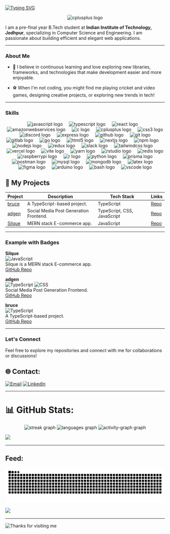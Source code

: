 [![Typing SVG](https://readme-typing-svg.demolab.com?font=Caveat&size=60&pause=1000&center=true&vCenter=true&random=true&width=800&height=200&lines=Hii+%F0%9F%91%8Bthere+%2C+I'm+Prateek+Kumar)](https://git.io/typing-svg)
<p align= "center">
      <img src="https://media.giphy.com/media/L1R1tvI9svkIWwpVYr/giphy.gif" height="300" alt="cplusplus logo"  />
       </p>

 I am a pre-final year B.Tech student at **Indian Institute of Technology, Jodhpur**, specializing in Computer Science and Engineering. I am passionate about building efficient and elegant web applications.

---

### About Me 
- 🌱 I believe in continuous learning and love exploring new libraries, frameworks, and technologies that make development easier and more enjoyable.

- ⚽ When I'm not coding, you might find me playing cricket and video games, designing creative projects, or exploring new trends in tech!

---

### Skills

<div align="center">
  <img src="https://cdn.simpleicons.org/javascript/F7DF1E" height="40" alt="javascript logo"  />
  <img width="12" />
  <img src="https://cdn.simpleicons.org/typescript/3178C6" height="40" alt="typescript logo"  />
  <img width="12" />
  <img src="https://cdn.simpleicons.org/react/61DAFB" height="40" alt="react logo"  />
  <img width="12" />
  <img src="https://cdn.simpleicons.org/amazonwebservices/FF9900" height="40" alt="amazonwebservices logo"  />
  <img width="12" />
  <img src="https://cdn.simpleicons.org/c/A8B9CC" height="40" alt="c logo"  />
  <img width="12" />
  <img src="https://cdn.simpleicons.org/c++/00599C" height="40" alt="cplusplus logo"  />
  <img width="12" />
  <img src="https://cdn.simpleicons.org/css3/1572B6" height="40" alt="css3 logo"  />
  <img width="12" />
  <img src="https://cdn.simpleicons.org/discord/5865F2" height="40" alt="discord logo"  />
  <img width="12" />
  <img src="https://skillicons.dev/icons?i=express" height="40" alt="express logo"  />
  <img width="12" />
  <img src="https://skillicons.dev/icons?i=github" height="40" alt="github logo"  />
  <img width="12" />
  <img src="https://cdn.simpleicons.org/git/F05032" height="40" alt="git logo"  />
  <img width="12" />
  <img src="https://cdn.simpleicons.org/gitlab/FC6D26" height="40" alt="gitlab logo"  />
  <img width="12" />
  <img src="https://cdn.simpleicons.org/go/00ADD8" height="40" alt="go logo"  />
  <img width="12" />
  <img src="https://cdn.simpleicons.org/html5/E34F26" height="40" alt="html5 logo"  />
  <img width="12" />
  <img src="https://skillicons.dev/icons?i=nextjs" height="40" alt="nextjs logo"  />
  <img width="12" />
  <img src="https://cdn.simpleicons.org/npm/CB3837" height="40" alt="npm logo"  />
  <img width="12" />
  <img src="https://cdn.simpleicons.org/nodedotjs/339933" height="40" alt="nodejs logo"  />
  <img width="12" />
  <img src="https://cdn.simpleicons.org/redux/764ABC" height="40" alt="redux logo"  />
  <img width="12" />
  <img src="https://cdn.simpleicons.org/slack/4A154B" height="40" alt="slack logo"  />
  <img width="12" />
  <img src="https://cdn.simpleicons.org/tailwindcss/06B6D4" height="40" alt="tailwindcss logo"  />
  <img width="12" />
  <img src="https://skillicons.dev/icons?i=vercel" height="40" alt="vercel logo"  />
  <img width="12" />
  <img src="https://skillicons.dev/icons?i=vite" height="40" alt="vite logo"  />
  <img width="12" />
  <img src="https://cdn.jsdelivr.net/gh/devicons/devicon/icons/yarn/yarn-original.svg" height="40" alt="yarn logo"  />
  <img width="12" />
  <img src="https://cdn.simpleicons.org/rstudioide/75AADB" height="40" alt="rstudio logo"  />
  <img width="12" />
  <img src="https://cdn.simpleicons.org/redis/DC382D" height="40" alt="redis logo"  />
  <img width="12" />
  <img src="https://cdn.simpleicons.org/raspberrypi/A22846" height="40" alt="raspberrypi logo"  />
  <img width="12" />
  <img src="https://cdn.simpleicons.org/r/276DC3" height="40" alt="r logo"  />
  <img width="12" />
  <img src="https://cdn.jsdelivr.net/gh/devicons/devicon/icons/python/python-original.svg" height="40" alt="python logo"  />
  <img width="12" />
  <img src="https://cdn.simpleicons.org/prisma/2D3748" height="40" alt="prisma logo"  />
  <img width="12" />
  <img src="https://cdn.simpleicons.org/postman/FF6C37" height="40" alt="postman logo"  />
  <img width="12" />
  <img src="https://cdn.simpleicons.org/mysql/4479A1" height="40" alt="mysql logo"  />
  <img width="12" />
  <img src="https://cdn.simpleicons.org/mongodb/47A248" height="40" alt="mongodb logo"  />
  <img width="12" />
  <img src="https://skillicons.dev/icons?i=latex" height="40" alt="latex logo"  />
  <img width="12" />
  <img src="https://cdn.jsdelivr.net/gh/devicons/devicon/icons/figma/figma-original.svg" height="40" alt="figma logo"  />
  <img width="12" />
  <img src="https://cdn.jsdelivr.net/gh/devicons/devicon/icons/arduino/arduino-original.svg" height="40" alt="arduino logo"  />
  <img width="12" />
  <img src="https://cdn.simpleicons.org/gnubash/4EAA25" height="40" alt="bash logo"  />
  <img width="12" />
  <img src="https://cdn.jsdelivr.net/gh/devicons/devicon/icons/vscode/vscode-original.svg" height="40" alt="vscode logo"  />
</div>

## 🚀 My Projects

| Project | Description | Tech Stack | Links |
|---------|-------------|------------|-------|
| [bruce](https://github.com/PrateekKumar15/bruce) | A TypeScript-based project. | TypeScript | [Repo](https://github.com/PrateekKumar15/bruce) |
| [adgen](https://github.com/unitedtechlab/adgen) | Social Media Post Generation Frontend. | TypeScript, CSS, JavaScript | [Repo](https://github.com/unitedtechlab/adgen) |
| [Silque](https://github.com/PrateekKumar15/Silque) | MERN stack E-commerce app. | JavaScript | [Repo](https://github.com/PrateekKumar15/Silque) |

---

### Example with Badges

**Silque**  
![JavaScript](https://img.shields.io/badge/JavaScript-100%25-yellow)  
Silque is a MERN stack E-commerce app.  
[GitHub Repo](https://github.com/PrateekKumar15/Silque)

**adgen**  
![TypeScript](https://img.shields.io/badge/TypeScript-95.2%25-blue) ![CSS](https://img.shields.io/badge/CSS-4.6%25-blueviolet)  
Social Media Post Generation Frontend.  
[GitHub Repo](https://github.com/unitedtechlab/adgen)

**bruce**  
![TypeScript](https://img.shields.io/badge/TypeScript-99.1%25-blue)  
A TypeScript-based project.  
[GitHub Repo](https://github.com/PrateekKumar15/bruce)

---

### Let's Connect

Feel free to explore my repositories and connect with me for collaborations or discussions!

## 🌐 Contact:
[![Email](https://img.shields.io/badge/Email-blue?style=flat&logo=gmail)](mailto:prateekkumar72007@gmail.com)
[![LinkedIn](https://img.shields.io/badge/LinkedIn-%230077B5.svg?logo=linkedin&logoColor=white)](https://www.linkedin.com/in/prateek-kumar-m07-d15-y2003/) 
<hr/>

# 📊 GitHub Stats:
<div align="center">
  <img src="https://streak-stats.demolab.com?user=PrateekKumar15&locale=en&mode=daily&theme=codeSTACKr&hide_border=true&border_radius=100&order=3" height="150" alt="streak graph"  />
  <img src="https://github-readme-stats.vercel.app/api/top-langs?username=PrateekKumar15&locale=en&hide_title=false&layout=compact&card_width=320&langs_count=6&theme=codeSTACKr&hide_border=true&order=2&custom_title=My%20loved%20languags" height="150" alt="languages graph"  />
  <img src="https://github-readme-activity-graph.vercel.app/graph?username=PrateekKumar15&radius=16&theme=elegant&area=true&order=5&hide_border=true&custom_title=Discipline%20Chart" height="300" alt="activity-graph graph"  />
</div>


![](https://visitcount.itsvg.in/api?id=PrateekKumar15&icon=1&color=2)

<hr/>

##  Feed:
![Snake animation](https://raw.githubusercontent.com/PrateekKumar15/PrateekKumar15/output/github-contribution-grid-snake-dark.svg)
<br/>

![](https://quotes-github-readme.vercel.app/api?type=horizontal&theme=tokyonight)
<br/>


<hr/>


<img height="120" alt="Thanks for visiting me" width="100%" src="https://raw.githubusercontent.com/BrunnerLivio/brunnerlivio/master/images/marquee.svg" />
<p align="center">

###







###
